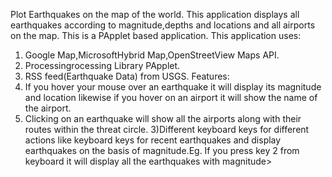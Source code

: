 Plot Earthquakes on the map of the world. This application displays all earthquakes according to magnitude,depths and locations and all airports on the map.
This is a PApplet based application.
This application uses:
1) Google Map,MicrosoftHybrid Map,OpenStreetView Maps API.
2) Processingrocessing Library PApplet.
3) RSS feed(Earthquake Data) from USGS.
Features:
1) If you hover your mouse over an earthquake it will display its magnitude and location likewise if you hover on an airport it will show the name of the airport.
2) Clicking on an earthquake will show all the airports along with their routes within the threat circle.
3)Different keyboard keys for different actions like keyboard keys for recent earthquakes and display earthquakes on the basis of magnitude.Eg. If you press key 2 from keyboard it will display all the earthquakes with magnitude>
